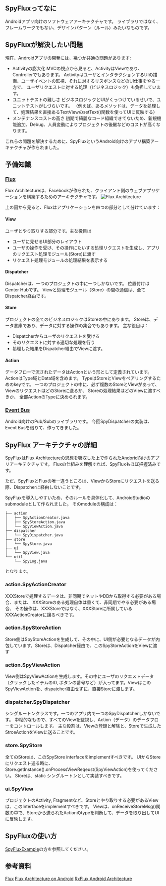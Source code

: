 ## SpyFluxってなに
Androidアプリ向けのソフトウェアアーキテクチャです。
ライブラリではなく、フレームワークでもない、デザインパターン（ルール）みたいなものです。

## SpyFluxが解決したい問題
現在、Androidアプリの開発には、幾つか共通の問題があります:
- Activityの膨大化
MVCの視点から見ると、ActivityはViewであり、Controllerでもあります。
ActivityはユーザとインタラクションするUIの描画、ユーザイベントの監視、それに対するリスポンスなどのUI仕事をやる一方で、
ユーザリクエストに対する処理（ビジネスロジック）も負担しています。
- ユニットテストの難しさ
ビジネスロジックとUIがくっつけているせいで、ユニットテストがしづらいです。
（例えば、あるメソッドは、データを処理して、処理結果を直接あるTextViewのsetText()関数を使ってUIに反映する）
- メンテナンスコストの高さ
初期で綺麗なコード組織できてないため、新規機能追加、Debug、人員変動によりプロジェクトの後継などのコストが高くなります。

これらの問題を解決するために、SpyFluxというAndroid向けのアプリ構築アーキテクチャが作られました。

## 予備知識
### [Flux](http://facebook.github.io/flux/)
Flux Architectureは、Facebookが作られた、クライアント側のウェブアプリケーションを構築するためのアーキテクチャです。
![Flux Architecture](http://facebook.github.io/flux/img/flux-simple-f8-diagram-explained-1300w.png)

上の図から見ると、Fluxはアプリケーションを四つの部分として分けています：
#### View
ユーザとやり取りする部分です。主な役目は
- ユーザに見せるUI部分のレイアウト
- ユーザの操作を受け、その操作にたいする処理リクエストを生成し、アプリのリクエスト処理モジュール(Store)に渡す
- リクエスト処理モジュールの処理結果を表示する

#### Dispatcher
Dispatcherは、一つのプロジェクトの中に一つしかないです。
位置付けはCenter Hubです。
Viewと処理モジュール（Store）の間の通信は、全てDispatcher経由です。

#### Store
プロジェクトの全てのビジネスロジックはStoreの中にあります。
Storeは、データ倉庫であり、データに対する操作の集合でもあります。
主な役目は：
- Dispatcherからユーザのリクエストを受ける
- そのリクエストに対する適切な処理を行う
- 処理した結果をDispatcher経由でViewに渡す。

#### Action
データフローで流されたデータはActionという形として定義されています。
ActionはType域とData域を含めます。
TypeはStoreとViewをペアリングするためのkeyです。
一つのプロジェクトの中に、必ず複数のStoreとViewがあって、
ViewのリクエストはどのStoreに送るか、
Storeの処理結果はどのViewに渡すべきか、
全部ActionのTypeに決められます。

### [Event Bus](https://github.com/greenrobot/EventBus)
Android向けのPub/Subのライブラリです。
今回SpyDispatcherの実装は、Event Busを借りて、作ってきました。

## SpyFlux アーキテクチャの詳細
SpyFluxはFlux Architectureの思想を吸収した上で作られたAndorid向けのアプリアーキテクチャです。
Fluxの仕組みを理解すれば、SpyFluxもほぼ把握済みです。

ただ、SpyFluxとFluxの唯一違うところは、ViewからStoreにリクエストを送る際、Dispatcherに経由しないことです。

SpyFluxを導入しやすいため、そのルールを具体化して、AndroidStudioのsubmoduleとして作られました。
そのmoduleの構成は：
```
├── action
│   ├── SpyActionCreator.java
│   ├── SpyStoreAction.java
│   └── SpyViewAction.java
├── dispatcher
│   └── SpyDispatcher.java
├── store
│   └── SpyStore.java
├── ui
│   └── SpyView.java
└── util
    └── SpyLog.java
```
となります。

### action.SpyActionCreator
XXXStoreで処理するデータは、非同期でネットやDBから取得する必要がある場合、または、
XXXStoreのある処理自体は重くて、非同期でやる必要がある場合、
その操作は、XXXStoreではなく、XXXStoreに所属しているXXXActionCreatorに譲るべきです。

### action.SpyStoreAction
Store側はSpyStoreActionを生成して、その中に、UI側が必要となるデータが内包しています。Storeは、Dispatcher経由で、このSpyStoreActionをViewに渡す

### action.SpyViewAction
View側はSpyViewActionを生成します。その中にユーザのリクエストデータ（クリックしたイテムのID, ボタンの番号など）が入ってます。ViewはこのSpyViewActionを、dispatcher経由せずに、直接Storeに渡します。

### dispatcher.SpyDispatcher
シングルートンクラスです。一つのアプリ内で一つのSpyDispatcherしかないです。
中枢的なもので、すべてのViewを監視し、Action（データ）のデータフローをコントロールします。
主な役割は、Viewの登録と解除と、Storeで生成したStroeActionをViewに送ることです。

### store.SpyStore
全てのStoreは、このSpyStore interfaceをimplementすべきです。
UIからStoreにリクエスト送る時に、Store.getInstance().onProcessViewReqeust(SpyViewAction)を使ってください。
Storeは、static シングルートンとして実装すべきです。

### ui.SpyView
プロジェクトのActivity, Fragmentなど、Storeとやり取りする必要があるViewは、このInterfaceをimplementすべきです。
Viewは、onReceiveStoreMsg()関数の中で、Storeから送られたActionのtypeを判断して、データを取り出してUIに反映します。

## SpyFluxの使い方
[SpyFluxExample](https://github.com/Huang-Liangjin/SpyFluxExample)の方を参照してください。

## 参考資料
[Flux](http://facebook.github.io/flux/)
[Flux Architecture on Android](http://lgvalle.xyz/2015/08/04/flux-architecture/)
[RxFlux Android Architecture](https://medium.com/swlh/rxflux-android-architecture-94f77c857aa2#.lgdqvvjpu)

